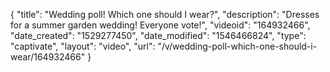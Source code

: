 {
    "title": "Wedding poll! Which one should I wear?",
    "description": "Dresses for a summer garden wedding! Everyone vote!",
    "videoid": "164932466",
    "date_created": "1529277450",
    "date_modified": "1546466824",
    "type": "captivate",
    "layout": "video",
    "url": "\/v\/wedding-poll-which-one-should-i-wear\/164932466"
}